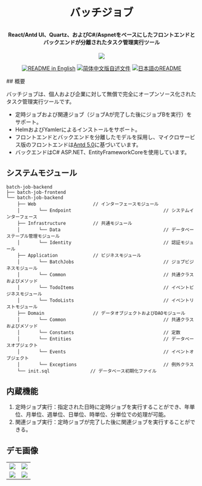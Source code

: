 <p align="center">

[//]: # (	<img alt="logo" src="https://oscimg.oschina.net/oscnet/up-b99b286755aef70355a7084753f89cdb7c9.png">)
</p>
<h1 align="center" style="margin: 30px 0 30px; font-weight: bold;">バッチジョブ</h1>
<h4 align="center">React/Antd UI、Quartz、およびC#/Aspnetをベースにしたフロントエンドとバックエンドが分離されたタスク管理実行ツール</h4>
<p align="center">
	<a href="https://gitee.com/y_project/RuoYi-Cloud/blob/master/LICENSE"><img src="https://img.shields.io/github/license/mashape/apistatus.svg"></a>
</p>
<p align="center">
  <a href="./README.md"><img alt="README in English" src="https://img.shields.io/badge/English-d9d9d9"></a>
  <a href="./README_CN.md"><img alt="简体中文版自述文件" src="https://img.shields.io/badge/简体中文-d9d9d9"></a>
  <a href="./README_JA.md"><img alt="日本語のREADME" src="https://img.shields.io/badge/日本語-d9d9d9"></a>
</p>
## 概要

バッチジョブは、個人および企業に対して無償で完全にオープンソース化されたタスク管理実行ツールです。
* 定時ジョブおよび関連ジョブ（ジョブAが完了した後にジョブBを実行）をサポート。
* HelmおよびYamlerによるインストールをサポート。
* フロントエンドとバックエンドを分離したモデルを採用し、マイクロサービス版のフロントエンドは[Antd 5.0](https://ant.design/index-cn)に基づいています。
* バックエンドはC# ASP.NET、EntityFrameworkCoreを使用しています。

## システムモジュール

~~~
batch-job-backend  
├── batch-job-frontend  
└── batch-job-backend  
    ├── Web                     // インターフェースモジュール
    │       └── Endpoint                                  // システムインターフェース
    ├── Infrastructure          // 共通モジュール
    │       └── Data                                      // データベーステーブル管理モジュール
    │       └── Identity                                  // 認証モジュール
    ├── Application             // ビジネスモジュール
    │       └── BatchJobs                                 // ジョブビジネスモジュール
    │       └── Common                                    // 共通クラスおよびメソッド
    │       └── TodoItems                                 // イベントビジネスモジュール
    │       └── TodoLists                                 // イベントリストモジュール
    ├── Domain                  // データオブジェクトおよびDAOモジュール
    │       └── Common                                    // 共通クラスおよびメソッド
    │       └── Constants                                 // 定数
    │       └── Entities                                  // データベースオブジェクト
    │       └── Events                                    // イベントオブジェクト
    │       └── Exceptions                                // 例外クラス
    └── init.sql               // データベース初期化ファイル
~~~

## 内蔵機能
1. 定時ジョブ実行：指定された日時に定時ジョブを実行することができ、年単位、月単位、週単位、日単位、時単位、分単位での処理が可能。
2. 関連ジョブ実行：定時ジョブが完了した後に関連ジョブを実行することができる。

## デモ画像
<table>
    <tr>
        <td><img src="https://itc-cloud-soft.github.io/doc-open/img/batch-job/img.png"/></td>
        <td><img src="https://itc-cloud-soft.github.io/doc-open/img/batch-job/img_1.png"/></td>
    </tr>
    <tr>
        <td><img src="https://itc-cloud-soft.github.io/doc-open/img/batch-job/img_2.png"/></td>
        <td><img src="https://itc-cloud-soft.github.io/doc-open/img/batch-job/img_3.png"/></td>
    </tr>
</table>